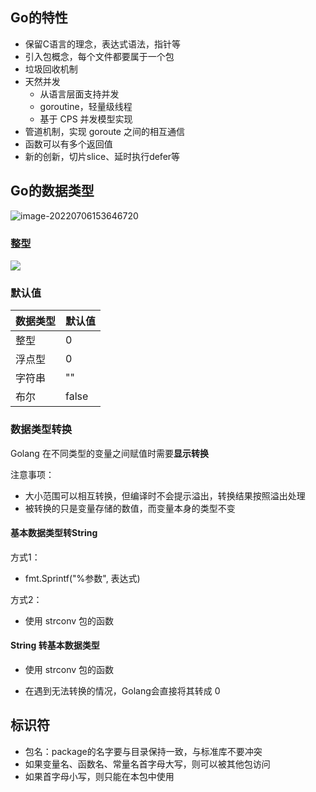 ##  Go的特性

- 保留C语言的理念，表达式语法，指针等
- 引入包概念，每个文件都要属于一个包
- 垃圾回收机制
- 天然并发
    - 从语言层面支持并发
    - goroutine，轻量级线程
    - 基于 CPS 并发模型实现
- 管道机制，实现 goroute 之间的相互通信
- 函数可以有多个返回值
- 新的创新，切片slice、延时执行defer等



## Go的数据类型

![image-20220706153646720](https://happychan.oss-cn-shenzhen.aliyuncs.com/img/image-20220706153646720.png)

### 整型

![](https://happychan.oss-cn-shenzhen.aliyuncs.com/img/image-20220706154333475.png)

### 默认值

| 数据类型 | 默认值 |
| -------- | ------ |
| 整型     | 0      |
| 浮点型   | 0      |
| 字符串   | ""     |
| 布尔     | false  |

### 数据类型转换

Golang 在不同类型的变量之间赋值时需要**显示转换**

注意事项：

- 大小范围可以相互转换，但编译时不会提示溢出，转换结果按照溢出处理
- 被转换的只是变量存储的数值，而变量本身的类型不变

#### 基本数据类型转String

方式1：

- fmt.Sprintf("%参数", 表达式)

方式2：

- 使用 strconv 包的函数

#### String 转基本数据类型

- 使用 strconv 包的函数

- 在遇到无法转换的情况，Golang会直接将其转成 0

## 标识符

- 包名：package的名字要与目录保持一致，与标准库不要冲突
- 如果变量名、函数名、常量名首字母大写，则可以被其他包访问
- 如果首字母小写，则只能在本包中使用















